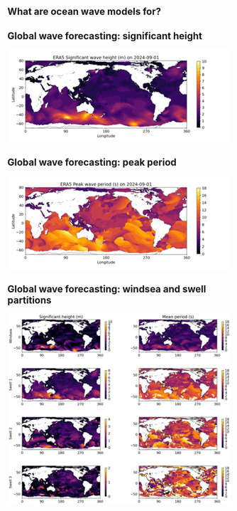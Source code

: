 <section>

## What are ocean wave models for?
</section>

<section>

## Global wave forecasting: significant height

![](assets/era5_Hs_2024-09-01.png)
</section>

<section>

## Global wave forecasting: peak period

![](assets/era5_Tp_2024-09-01.png)
</section>

<section>

## Global wave forecasting: windsea and swell partitions

![](assets/era5_components_2024-09-01.png)
</section>

